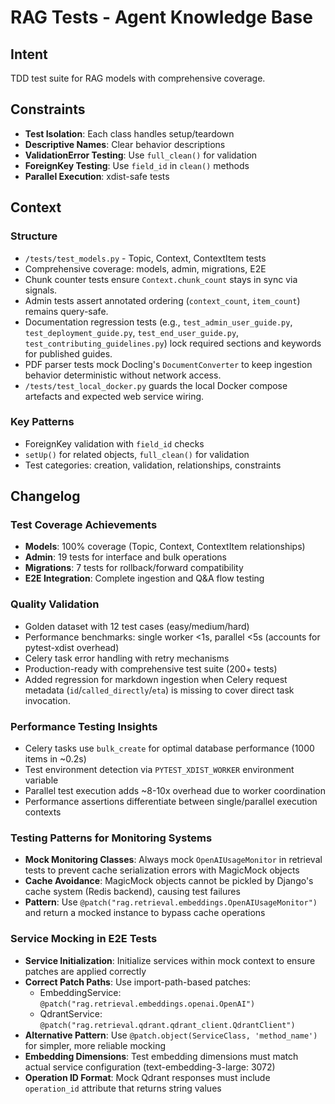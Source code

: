 # RAG Tests - Agent Knowledge Base

## Intent

TDD test suite for RAG models with comprehensive coverage.

## Constraints

- **Test Isolation**: Each class handles setup/teardown
- **Descriptive Names**: Clear behavior descriptions
- **ValidationError Testing**: Use `full_clean()` for validation
- **ForeignKey Testing**: Use `field_id` in `clean()` methods
- **Parallel Execution**: xdist-safe tests

## Context

### Structure
- `/tests/test_models.py` - Topic, Context, ContextItem tests
- Comprehensive coverage: models, admin, migrations, E2E
- Chunk counter tests ensure `Context.chunk_count` stays in sync via signals.
- Admin tests assert annotated ordering (`context_count`, `item_count`) remains query-safe.
- Documentation regression tests (e.g., `test_admin_user_guide.py`, `test_deployment_guide.py`, `test_end_user_guide.py`, `test_contributing_guidelines.py`) lock required sections and keywords for published guides.
- PDF parser tests mock Docling's `DocumentConverter` to keep ingestion behavior deterministic without network access.
- `/tests/test_local_docker.py` guards the local Docker compose artefacts and expected web service wiring.

### Key Patterns
- ForeignKey validation with `field_id` checks
- `setUp()` for related objects, `full_clean()` for validation
- Test categories: creation, validation, relationships, constraints

## Changelog

### Test Coverage Achievements
- **Models**: 100% coverage (Topic, Context, ContextItem relationships)
- **Admin**: 19 tests for interface and bulk operations
- **Migrations**: 7 tests for rollback/forward compatibility
- **E2E Integration**: Complete ingestion and Q&A flow testing

### Quality Validation
- Golden dataset with 12 test cases (easy/medium/hard)
- Performance benchmarks: single worker <1s, parallel <5s (accounts for pytest-xdist overhead)
- Celery task error handling with retry mechanisms
- Production-ready with comprehensive test suite (200+ tests)
- Added regression for markdown ingestion when Celery request metadata (`id`/`called_directly`/`eta`) is missing to cover direct task invocation.

### Performance Testing Insights
- Celery tasks use `bulk_create` for optimal database performance (1000 items in ~0.2s)
- Test environment detection via `PYTEST_XDIST_WORKER` environment variable
- Parallel test execution adds ~8-10x overhead due to worker coordination
- Performance assertions differentiate between single/parallel execution contexts

### Testing Patterns for Monitoring Systems
- **Mock Monitoring Classes**: Always mock `OpenAIUsageMonitor` in retrieval tests to prevent cache serialization errors with MagicMock objects
- **Cache Avoidance**: MagicMock objects cannot be pickled by Django's cache system (Redis backend), causing test failures
- **Pattern**: Use `@patch("rag.retrieval.embeddings.OpenAIUsageMonitor")` and return a mocked instance to bypass cache operations

### Service Mocking in E2E Tests
- **Service Initialization**: Initialize services within mock context to ensure patches are applied correctly
- **Correct Patch Paths**: Use import-path-based patches:
  - EmbeddingService: `@patch("rag.retrieval.embeddings.openai.OpenAI")`
  - QdrantService: `@patch("rag.retrieval.qdrant.qdrant_client.QdrantClient")`
- **Alternative Pattern**: Use `@patch.object(ServiceClass, 'method_name')` for simpler, more reliable mocking
- **Embedding Dimensions**: Test embedding dimensions must match actual service configuration (text-embedding-3-large: 3072)
- **Operation ID Format**: Mock Qdrant responses must include `operation_id` attribute that returns string values
